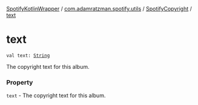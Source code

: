 [SpotifyKotlinWrapper](../../index.md) / [com.adamratzman.spotify.utils](../index.md) / [SpotifyCopyright](index.md) / [text](./text.md)

# text

`val text: `[`String`](https://kotlinlang.org/api/latest/jvm/stdlib/kotlin/-string/index.html)

The copyright text for this album.

### Property

`text` - The copyright text for this album.